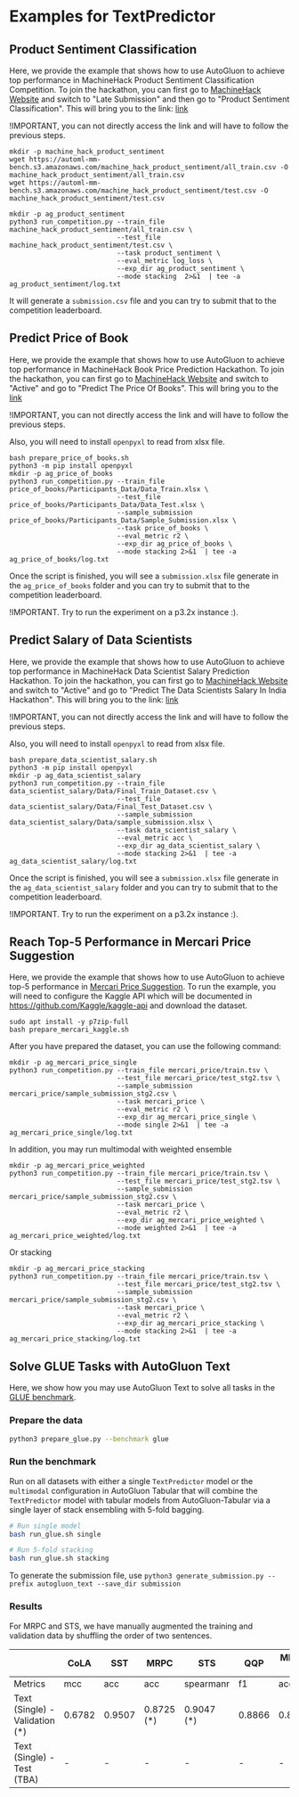 # Examples for TextPredictor 

## Product Sentiment Classification

Here, we provide the example that shows how to use AutoGluon to achieve top performance in MachineHack Product Sentiment Classification Competition. 
To join the hackathon, you can first go to [MachineHack Website](https://www.machinehack.com/hackathon) and switch to "Late Submission" and 
then go to "Product Sentiment Classification".
This will bring you to the link: [link](https://www.machinehack.com/hackathons/product_sentiment_classification_weekend_hackathon_19/leaderboard)

!IMPORTANT, you can not directly access the link and will have to follow the previous steps.

```
mkdir -p machine_hack_product_sentiment
wget https://automl-mm-bench.s3.amazonaws.com/machine_hack_product_sentiment/all_train.csv -O machine_hack_product_sentiment/all_train.csv
wget https://automl-mm-bench.s3.amazonaws.com/machine_hack_product_sentiment/test.csv -O machine_hack_product_sentiment/test.csv

mkdir -p ag_product_sentiment
python3 run_competition.py --train_file machine_hack_product_sentiment/all_train.csv \
                           --test_file machine_hack_product_sentiment/test.csv \
                           --task product_sentiment \
                           --eval_metric log_loss \
                           --exp_dir ag_product_sentiment \
                           --mode stacking  2>&1  | tee -a ag_product_sentiment/log.txt
```
It will generate a `submission.csv` file and you can try to submit that to the competition leaderboard. 

## Predict Price of Book
Here, we provide the example that shows how to use AutoGluon to achieve top performance in MachineHack Book Price Prediction Hackathon.
To join the hackathon, you can first go to [MachineHack Website](https://www.machinehack.com/hackathon) and switch to "Active" and 
go to "Predict The Price Of Books".
This will bring you to the [link](https://www.machinehack.com/hackathons/predict_the_price_of_books/overview)

!IMPORTANT, you can not directly access the link and will have to follow the previous steps.

Also, you will need to install `openpyxl` to read from xlsx file.

```
bash prepare_price_of_books.sh
python3 -m pip install openpyxl
mkdir -p ag_price_of_books
python3 run_competition.py --train_file price_of_books/Participants_Data/Data_Train.xlsx \
                           --test_file price_of_books/Participants_Data/Data_Test.xlsx \
                           --sample_submission price_of_books/Participants_Data/Sample_Submission.xlsx \
                           --task price_of_books \
                           --eval_metric r2 \
                           --exp_dir ag_price_of_books \
                           --mode stacking 2>&1  | tee -a ag_price_of_books/log.txt
```
Once the script is finished, you will see a `submission.xlsx` file generate in the 
`ag_price_of_books` folder and you can try to submit that to the competition leaderboard.

!IMPORTANT. Try to run the experiment on a p3.2x instance :).

## Predict Salary of Data Scientists
Here, we provide the example that shows how to use AutoGluon to achieve top performance in MachineHack Data Scientist Salary Prediction Hackathon. 
To join the hackathon, you can first go to [MachineHack Website](https://www.machinehack.com/hackathon) and switch to "Active" and 
go to "Predict The Data Scientists Salary In India Hackathon".
This will bring you to the link: [link](https://www.machinehack.com/hackathons/predict_the_data_scientists_salary_in_india_hackathon/overview)

!IMPORTANT, you can not directly access the link and will have to follow the previous steps.

Also, you will need to install `openpyxl` to read from xlsx file.

```
bash prepare_data_scientist_salary.sh
python3 -m pip install openpyxl
mkdir -p ag_data_scientist_salary
python3 run_competition.py --train_file data_scientist_salary/Data/Final_Train_Dataset.csv \
                           --test_file data_scientist_salary/Data/Final_Test_Dataset.csv \
                           --sample_submission data_scientist_salary/Data/sample_submission.xlsx \
                           --task data_scientist_salary \
                           --eval_metric acc \
                           --exp_dir ag_data_scientist_salary \
                           --mode stacking 2>&1  | tee -a ag_data_scientist_salary/log.txt
```

Once the script is finished, you will see a `submission.xlsx` file generate in the 
`ag_data_scientist_salary` folder and you can try to submit that to the competition leaderboard.

!IMPORTANT. Try to run the experiment on a p3.2x instance :).

## Reach Top-5 Performance in Mercari Price Suggestion

Here, we provide the example that shows how to use AutoGluon to achieve top-5 performance in
 [Mercari Price Suggestion](https://www.kaggle.com/c/mercari-price-suggestion-challenge/data).
To run the example, you will need to configure the Kaggle API which will be documented in 
https://github.com/Kaggle/kaggle-api and download the dataset.

```
sudo apt install -y p7zip-full
bash prepare_mercari_kaggle.sh
```

After you have prepared the dataset, you can use the following command:
```
mkdir -p ag_mercari_price_single
python3 run_competition.py --train_file mercari_price/train.tsv \
                           --test_file mercari_price/test_stg2.tsv \
                           --sample_submission mercari_price/sample_submission_stg2.csv \
                           --task mercari_price \
                           --eval_metric r2 \
                           --exp_dir ag_mercari_price_single \
                           --mode single 2>&1  | tee -a ag_mercari_price_single/log.txt
```

In addition, you may run multimodal with weighted ensemble
```
mkdir -p ag_mercari_price_weighted
python3 run_competition.py --train_file mercari_price/train.tsv \
                           --test_file mercari_price/test_stg2.tsv \
                           --sample_submission mercari_price/sample_submission_stg2.csv \
                           --task mercari_price \
                           --eval_metric r2 \
                           --exp_dir ag_mercari_price_weighted \
                           --mode weighted 2>&1  | tee -a ag_mercari_price_weighted/log.txt
```
Or stacking
```
mkdir -p ag_mercari_price_stacking
python3 run_competition.py --train_file mercari_price/train.tsv \
                           --test_file mercari_price/test_stg2.tsv \
                           --sample_submission mercari_price/sample_submission_stg2.csv \
                           --task mercari_price \
                           --eval_metric r2 \
                           --exp_dir ag_mercari_price_stacking \
                           --mode stacking 2>&1  | tee -a ag_mercari_price_stacking/log.txt
```

## Solve GLUE Tasks with AutoGluon Text

Here, we show how you may use AutoGluon Text to solve all tasks in the [GLUE benchmark](https://openreview.net/pdf?id=rJ4km2R5t7).
 
### Prepare the data
```bash
python3 prepare_glue.py --benchmark glue
```

### Run the benchmark
Run on all datasets with either a single `TextPredictor` model or the `multimodal` configuration 
in AutoGluon Tabular that will combine the `TextPredictor` model with tabular models from 
AutoGluon-Tabular via a single layer of stack ensembling with 5-fold bagging.
 
```bash
# Run single model
bash run_glue.sh single

# Run 5-fold stacking
bash run_glue.sh stacking
```

To generate the submission file, use `python3 generate_submission.py --prefix autogluon_text --save_dir submission`

### Results
For MRPC and STS, we have manually augmented the training and validation data by shuffling the 
order of two sentences.

|                                       | CoLA   | SST    | MRPC        | STS        | QQP      | MNLI-m | MNLI-mm | QNLI   | RTE    | WNLI   |
|---------------------------------------|--------|--------|-------------|------------|----------|--------|---------|--------|--------|--------|
|Metrics                                | mcc    | acc    | acc         | spearmanr  | f1       | acc    | acc     | acc    | acc    | acc    |
|Text (Single) - Validation (*)         | 0.6782 | 0.9507 | 0.8725 (*)  | 0.9047 (*) | 0.8866   | 0.8671 | 0.8696  | 0.9235 | 0.7798 | 0.5634 |
|Text (Single) - Test (TBA)             | -      | -      | -           | -          | -        | -      | -       | -      | -      |        |
